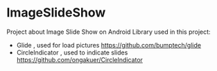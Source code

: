 # ImageSlideShow
Project about Image Slide Show on Android
Library used in this project: 
- Glide , used for load pictures https://github.com/bumptech/glide
- CircleIndicator , used to indicate slides https://github.com/ongakuer/CircleIndicator 
